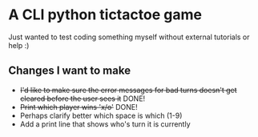 # A CLI python tictactoe game

Just wanted to test coding something myself without external tutorials or help :)

## Changes I want to make

- ~~I'd like to make sure the error messages for bad turns doesn't get cleared before the user sees it~~ DONE!
- ~~Print which player wins 'x/o'~~ DONE!
- Perhaps clarify better which space is which (1-9)
- Add a print line that shows who's turn it is currently
